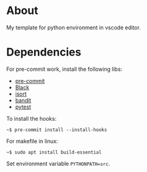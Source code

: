 # About

My template for python environment in vscode editor.

# Dependencies

For pre-commit work, install the following libs:

- [pre-commit](https://pre-commit.com/)
- [Black](https://pypi.org/project/black/#:~:text=Black%20is%20the%20uncompromising%20Python,energy%20for%20more%20important%20matters.)
- [isort](https://pypi.org/project/isort/)
- [bandit](https://pypi.org/project/bandit/)
- [pytest](https://pypi.org/project/pytest/)

To install the hooks:

```
~$ pre-commit install --install-hooks
```

For makefile in linux:

```
~$ sudo apt install build-essential
```

Set environment variable ```PYTHONPATH=src```.